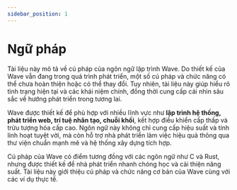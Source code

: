 ```yaml
---
sidebar_position: 1
---
```


# Ngữ pháp

Tài liệu này mô tả về cú pháp của ngôn ngữ lập trình Wave. Do thiết kế của Wave vẫn đang trong quá trình phát triển, một số cú pháp và chức năng có thể chưa hoàn thiện hoặc có thể thay đổi.
Tuy nhiên, tài liệu này giúp hiểu rõ tình trạng hiện tại và các khái niệm chính, đồng thời cung cấp cái nhìn sâu sắc về hướng phát triển trong tương lai.

Wave được thiết kế để phù hợp với nhiều lĩnh vực như **lập trình hệ thống, phát triển web, trí tuệ nhân tạo, chuỗi khối**, kết hợp điều khiển cấp thấp và trừu tượng hóa cấp cao.
Ngôn ngữ này không chỉ cung cấp hiệu suất và tính linh hoạt tuyệt vời, mà còn hỗ trợ nhà phát triển làm việc hiệu quả thông qua thư viện chuẩn mạnh mẽ và hệ thống xây dựng tích hợp.

Cú pháp của Wave có điểm tương đồng với các ngôn ngữ như C và Rust, nhưng được thiết kế để nhà phát triển nhanh chóng học và cải thiện năng suất.
Tài liệu này giới thiệu cú pháp và chức năng cơ bản của Wave cùng với các ví dụ thực tế.